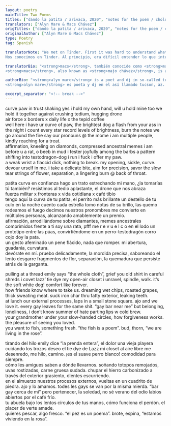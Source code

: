 ```yaml
---
layout: poetry
mainTitle: Two Poems
titles: ["dando la patita / arivaca, 2020", "notes for the poem / cholula, 2020"]
translators: ["Alyn Mare & Macs Chávez"]
origTitles: ["dando la patita / arivaca, 2020", "notes for the poem / cholula, 2020"] 
originalAuthor: ["Alyn Mare & Macs Chávez"]
type: Poetry
tag: Spanish

translatorNote: "We met on Tinder. First it was hard to understand what each other was trying to say. Through poetry and exercises of pleasure, sex, food and the desert, we are weaving both languages into our own. Pausing to say it every way. We did it all together but Alyn wrote the poems in English and Macs translated them.<br><br>
Nos conocimos en Tinder. Al principio, era difícil entender lo que intentábamos decir. A través de la poesía y ejercicios de placer, sexo, comida y el desierto, estamos tejiendo los dos lenguajes en uno propio. Pausando para decirlo en todas las formas. Lo hicimos todo juntes pero Alyn escribió los poemas en inglés y Macs los tradujo."

translatorBio: "<strong>macs</strong>, también conocide como <strong>majo chávez</strong>, es un artista y traductor de la ciudad de méxico. @ajoconeme<br>
<strong>macs</strong>, also known as <strong>majo chávez</strong>, is an artist and translator from mexico city. @ajoconeme"

authorBio: "<strong>alyn mare</strong> is a poet and dj in so-called tucson, az. their work has appeared in Occulum, Aired, and zine form forever at <a href='https://www.clubtheory.net'>www.clubtheory.net</a>.<br>
<strong>alyn mare</strong> es poeta y dj en el así llamado tucson, az. su trabajo ha aparecido en Occulum, Aired y siempre en forma de zine en <a href='https://www.clubtheory.net'>www.clubtheory.net</a>."

excerpt_separator: "<!-- break -->"
---
```


curve paw in trust
shaking yes i hold my own hand, will u hold mine too
we hold it together against crushing tedium, hugging drone<br>
air force x borders x daily life x the tepid coffee<br>
well here i have ur curve of paw, the brightest dog
a flash from your ass in the night i count every star
record levels of brightness, burn the notes
we go around the fire say our pronouns
@ the mome i am multiple people, kindly reaching for a treat.<br>
affirmation, kneeling on diamonds, compressed ancestral memes
i am before u a rat, o beeb in mud i fester joyfully
among the barbs a pattern
shifting into testodragon-dog i run i fuck i offer my paw.<br>
a weak wrist a flaccid dick, nothing to break. my opening, sickle, curve.<br>
devour urself in me.
i take a delicate bite, aim for precision, savor the slow tear
strings of flower, separation, a lingering burn @ back of throat.
<!-- break -->
patita curva en confianza
hago un trato estrechando mi mano, ¿la tomarías tú también?
resistimos al tedio aplastante, el drone que nos abraza<br>
fuerza militar x fronteras x vida cotidiana x café tibio<br>
tengo aquí la curva de tu patita, el perrito más brillante
un destello de tu culo en la noche cuento cada estrella
tomo notas de su brillo, las quemo
rodeamos el fuego decimos nuestros pronombres
me convierto en múltiples personas, alcanzando amablemente un premio.<br>
afirmación, arrodillándome sobre diamantes, memes ancestrales comprimidos
frente a ti soy una rata, pfff me  r e v u e l c o  en el lodo
un prototipo entre las púas,
convirtiéndome en un perro-testodragón corro cojo doy la pata.<br>
un gesto afeminado un pene flácido, nada que romper. mi abertura, guadania, curvatura.<br>
devórate en mí.
pruebo delicadamente, la mordida precisa, saboreando el lento desgarre
fragmentos de flor, separación, la quemadura que persiste atrás de la garganta.
<!-- break -->
pulling at a thread emily says “the whole cloth”, grief you old shirt
in careful shreds i covet lazz’ tie dye my open-air closet
i unravel, spindle, walk.
it’s the soft white dog! comfort like forever.<br>
how friends know where to take us. dreaming
wet chips, roasted grapes, thick sweating meat.
suck iron char thru fatty exterior, leaking teeth.<br>
at lunch our external processes, laps in a small stone square.
ajo and we love it.
every gay leaves for the same shit.
“gay bar near me” but belonging, loneliness, i don’t know
summer of hate parting lips w cold brew.<br>
your grandmother under your slow-handed circles,
how forgiveness works.
the pleasure of seeing you loved.<br>
you want to fish, something fresh. “the fish is a poem”.
bud, thorn, “we are living in the rose”.
<!-- break -->
tirando del hilo emily dice “la prenda entera”, el dolor una vieja playera
cuidando los trozos deseo el tie dye de Lazz mi closet al aire libre
me desenredo, me hilo, camino.
¡es el suave perro blanco! comodidad para siempre.<br>
cómo les amigues saben a dónde llevarnos. soñando
totopos remojados, uvas rostizadas, carne gruesa sudada.
chupar el hierro carbonizado a través del exterior grasiento, dientes escurriendo.<br>
en el almuerzo nuestros procesos externos, vueltas en un cuadrito de piedra.
ajo y lo amamos.
todes les gays se van por la misma mierda.
“bar gay cerca de mí” pero pertenecer, la soledad, no sé
verano del odio labios abiertos por el café frío.<br>
tu abuela bajo los lentos círculos de tus manos,
cómo funciona el perdón.
el placer de verte amade.<br>
quieres pescar, algo fresco. “el pez es un poema”.
brote, espina, “estamos viviendo en la rosa”.